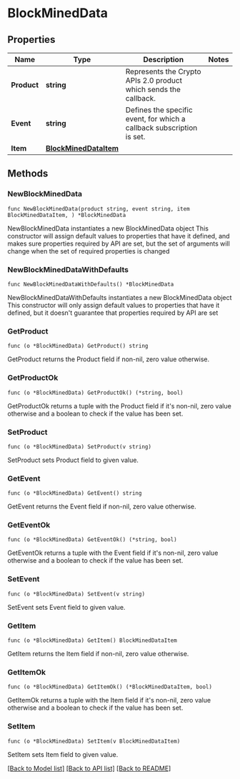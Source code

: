 # BlockMinedData

## Properties

Name | Type | Description | Notes
------------ | ------------- | ------------- | -------------
**Product** | **string** | Represents the Crypto APIs 2.0 product which sends the callback. | 
**Event** | **string** | Defines the specific event, for which a callback subscription is set. | 
**Item** | [**BlockMinedDataItem**](BlockMinedDataItem.md) |  | 

## Methods

### NewBlockMinedData

`func NewBlockMinedData(product string, event string, item BlockMinedDataItem, ) *BlockMinedData`

NewBlockMinedData instantiates a new BlockMinedData object
This constructor will assign default values to properties that have it defined,
and makes sure properties required by API are set, but the set of arguments
will change when the set of required properties is changed

### NewBlockMinedDataWithDefaults

`func NewBlockMinedDataWithDefaults() *BlockMinedData`

NewBlockMinedDataWithDefaults instantiates a new BlockMinedData object
This constructor will only assign default values to properties that have it defined,
but it doesn't guarantee that properties required by API are set

### GetProduct

`func (o *BlockMinedData) GetProduct() string`

GetProduct returns the Product field if non-nil, zero value otherwise.

### GetProductOk

`func (o *BlockMinedData) GetProductOk() (*string, bool)`

GetProductOk returns a tuple with the Product field if it's non-nil, zero value otherwise
and a boolean to check if the value has been set.

### SetProduct

`func (o *BlockMinedData) SetProduct(v string)`

SetProduct sets Product field to given value.


### GetEvent

`func (o *BlockMinedData) GetEvent() string`

GetEvent returns the Event field if non-nil, zero value otherwise.

### GetEventOk

`func (o *BlockMinedData) GetEventOk() (*string, bool)`

GetEventOk returns a tuple with the Event field if it's non-nil, zero value otherwise
and a boolean to check if the value has been set.

### SetEvent

`func (o *BlockMinedData) SetEvent(v string)`

SetEvent sets Event field to given value.


### GetItem

`func (o *BlockMinedData) GetItem() BlockMinedDataItem`

GetItem returns the Item field if non-nil, zero value otherwise.

### GetItemOk

`func (o *BlockMinedData) GetItemOk() (*BlockMinedDataItem, bool)`

GetItemOk returns a tuple with the Item field if it's non-nil, zero value otherwise
and a boolean to check if the value has been set.

### SetItem

`func (o *BlockMinedData) SetItem(v BlockMinedDataItem)`

SetItem sets Item field to given value.



[[Back to Model list]](../README.md#documentation-for-models) [[Back to API list]](../README.md#documentation-for-api-endpoints) [[Back to README]](../README.md)


